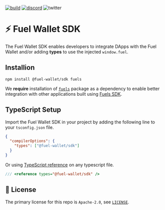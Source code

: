 [![build](https://github.com/FuelLabs/fuels-wallet/actions/workflows/gh-pages.yml/badge.svg)](https://github.com/FuelLabs/fuels-wallet/actions/workflows/gh-pages.yml)
[![discord](https://img.shields.io/badge/chat%20on-discord-orange?&logo=discord&logoColor=ffffff&color=7389D8&labelColor=6A7EC2)](https://discord.gg/xfpK4Pe)
![twitter](https://img.shields.io/twitter/follow/SwayLang?style=social)

# ⚡️ Fuel Wallet SDK

The Fuel Wallet SDK enables developers to integrate DApps with the Fuel Wallet and/or adding **types** to use the injected `window.fuel`.

## Installion

```
npm install @fuel-wallet/sdk fuels
```

We **require** installation of [`fuels`](https://www.npmjs.com/package/fuels) package as a dependency to enable better integration with other applications built using [Fuels SDK](https://github.com/FuelLabs/fuels-ts).

## TypeScript Setup

Import the Fuel Wallet SDK in your project by adding the following line to your `tsconfig.json` file.

```json
{
  "compilerOptions": {
    "types": ["@fuel-wallet/sdk"]
  }
}
```

Or using [TypeScript reference](https://www.typescriptlang.org/docs/handbook/triple-slash-directives.html) on any typescript file.

```ts
/// <reference types="@fuel-wallet/sdk" />
```

## 📜 License

The primary license for this repo is `Apache-2.0`, see [`LICENSE`](./LICENSE).
